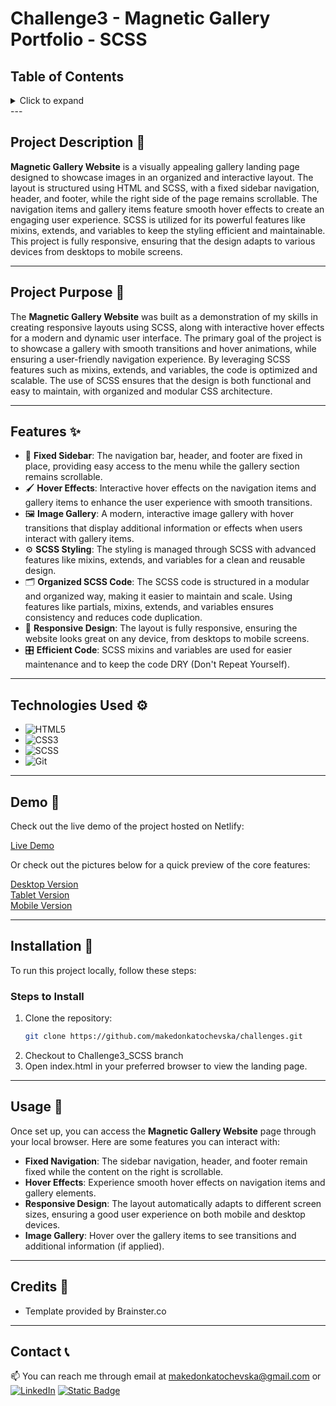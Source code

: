 # Challenge3 - Magnetic Gallery Portfolio - SCSS

## Table of Contents

<details>
  <summary>Click to expand</summary>
  - 📜 Project Description <br>
  - 📖  Project Purpose <br>
  -  ✨ Features <br>
  - 🎥  Demo <br>
  - ⚙️  Technologies Used <br>
  - 🔨  Installation <br>
  -  🚀 Usage <br>
  -  📝 Credits <br>
  - 📞  Contact <br>
</details>
---

## Project Description 📜

**Magnetic Gallery Website** is a visually appealing gallery landing page designed to showcase images in an organized and interactive layout. The layout is structured using HTML and SCSS, with a fixed sidebar navigation, header, and footer, while the right side of the page remains scrollable. The navigation items and gallery items feature smooth hover effects to create an engaging user experience. SCSS is utilized for its powerful features like mixins, extends, and variables to keep the styling efficient and maintainable. This project is fully responsive, ensuring that the design adapts to various devices from desktops to mobile screens.

---

## Project Purpose 📖

The **Magnetic Gallery Website** was built as a demonstration of my skills in creating responsive layouts using SCSS, along with interactive hover effects for a modern and dynamic user interface. The primary goal of the project is to showcase a gallery with smooth transitions and hover animations, while ensuring a user-friendly navigation experience. By leveraging SCSS features such as mixins, extends, and variables, the code is optimized and scalable. The use of SCSS ensures that the design is both functional and easy to maintain, with organized and modular CSS architecture.

---

## Features ✨

- 🎨 **Fixed Sidebar**: The navigation bar, header, and footer are fixed in place, providing easy access to the menu while the gallery section remains scrollable.
- 🖌️ **Hover Effects**: Interactive hover effects on the navigation items and gallery items to enhance the user experience with smooth transitions.
- 🖼️ **Image Gallery**: A modern, interactive image gallery with hover transitions that display additional information or effects when users interact with gallery items.
- ⚙️ **SCSS Styling**: The styling is managed through SCSS with advanced features like mixins, extends, and variables for a clean and reusable design.
- 🗂️ **Organized SCSS Code**: The SCSS code is structured in a modular and organized way, making it easier to maintain and scale. Using features like partials, mixins, extends, and variables ensures consistency and reduces code duplication.
- 📱 **Responsive Design**: The layout is fully responsive, ensuring the website looks great on any device, from desktops to mobile screens.
- 🎛️ **Efficient Code**: SCSS mixins and variables are used for easier maintenance and to keep the code DRY (Don't Repeat Yourself).

---

## Technologies Used ⚙️

- ![HTML5](https://img.shields.io/badge/HTML5-E34F26?style=flat-square&logo=html5&logoColor=white)
- ![CSS3](https://img.shields.io/badge/CSS3-1572B6?style=flat-square&logo=css3&logoColor=white)
- ![SCSS](https://img.shields.io/badge/SCSS-CC6699?style=flat-square&logo=sass&logoColor=white)
- ![Git](https://img.shields.io/badge/Git-F05032?style=flat-square&logo=git&logoColor=white)

---

## Demo 🎥

Check out the live demo of the project hosted on Netlify:

<a href="https://codepreneursportfolio-challenge2.netlify.app/" target="_blank">Live Demo</a>

Or check out the pictures below for a quick preview of the core features:

<a href="https://i.imghippo.com/files/OWV3805kXQ.png" target="_blank">Desktop Version</a>
<br>
<a href="https://i.imghippo.com/files/VWd9852uuU.png" target="_blank">Tablet Version</a>
<br>
<a href="https://i.imghippo.com/files/JlPT5591HXA.png" target="_blank">Mobile Version</a>

---

## Installation 🔨

To run this project locally, follow these steps:

### Steps to Install

1. Clone the repository:
   ```bash
   git clone https://github.com/makedonkatochevska/challenges.git
   ```
2. Checkout to Challenge3_SCSS branch
3. Open index.html in your preferred browser to view the landing page.

---

## Usage 🚀

Once set up, you can access the **Magnetic Gallery Website** page through your local browser. Here are some features you can interact with:

- **Fixed Navigation**: The sidebar navigation, header, and footer remain fixed while the content on the right is scrollable.
- **Hover Effects**: Experience smooth hover effects on navigation items and gallery elements.
- **Responsive Design**: The layout automatically adapts to different screen sizes, ensuring a good user experience on both mobile and desktop devices.
- **Image Gallery**: Hover over the gallery items to see transitions and additional information (if applied).

---

## Credits 📝

- Template provided by Brainster.co

---

## Contact 📞

📫 You can reach me through email at [makedonkatochevska@gmail.com](mailto:makedonkatochevska@gmail.com)
or
[![LinkedIn](https://img.shields.io/badge/LinkedIn-%230077B5.svg?logo=linkedin&logoColor=white)](https://linkedin.com/in/makedonka-tochevska)
[![Static Badge](https://img.shields.io/badge/GitHub-white?style=flat&logo=github&logoColor=black&logoSize=auto&labelColor=white&color=white&cacheSeconds=3600&link=https%3A%2F%2Fgithub.com%2Fmakedonkatochevska)](https://github.com/makedonkatochevska)

